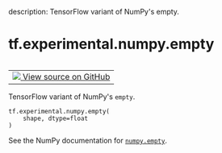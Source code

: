 description: TensorFlow variant of NumPy's empty.

<div itemscope itemtype="http://developers.google.com/ReferenceObject">
<meta itemprop="name" content="tf.experimental.numpy.empty" />
<meta itemprop="path" content="Stable" />
</div>

# tf.experimental.numpy.empty

<!-- Insert buttons and diff -->

<table class="tfo-notebook-buttons tfo-api nocontent" align="left">
<td>
  <a target="_blank" href="https://github.com/tensorflow/tensorflow/blob/r2.4/tensorflow/python/ops/numpy_ops/np_array_ops.py#L50-L52">
    <img src="https://www.tensorflow.org/images/GitHub-Mark-32px.png" />
    View source on GitHub
  </a>
</td>
</table>



TensorFlow variant of NumPy's `empty`.

<pre class="devsite-click-to-copy prettyprint lang-py tfo-signature-link">
<code>tf.experimental.numpy.empty(
    shape, dtype=float
)
</code></pre>



<!-- Placeholder for "Used in" -->

See the NumPy documentation for [`numpy.empty`](https://numpy.org/doc/1.16/reference/generated/numpy.empty.html).